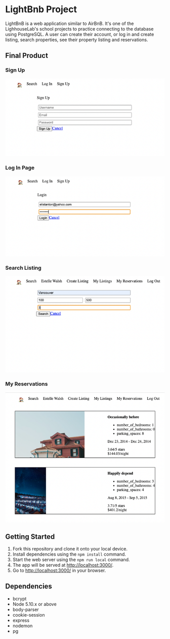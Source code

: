 # LightBnb Project

LightBnB is a web application similar to AirBnB. It's one of the LighhouseLab's school projects to practice connecting to the database using PostgreSQL. A user can create their account, or log in and create listing, search properties, see their property listing and reservations. 


## Final Product

### Sign Up

!["Screenshot of Sing Up Page"](https://github.com/Kaz1022/LightBnB/blob/main/docs/signUp.png)

### Log In Page

!["Screenshot of Log In Page"](https://github.com/Kaz1022/LightBnB/blob/main/docs/login.png)

### Search Listing

!["Screenshot of Search"](https://github.com/Kaz1022/LightBnB/blob/main/docs/SearchListing.png)

### My Reservations

!["Screenshot of Search"](https://github.com/Kaz1022/LightBnB/blob/main/docs/myReservations.png)


## Getting Started

1. Fork this repository and clone it onto your local device.
2. Install dependencies using the `npm install` command.
3. Start the web server using the `npm run local` command.
3. The app will be served at <http://localhost:3000/>.
4. Go to <http://localhost:3000/> in your browser.

## Dependencies

- bcrypt
- Node 5.10.x or above
- body-parser
- cookie-session
- express
- nodemon
- pg